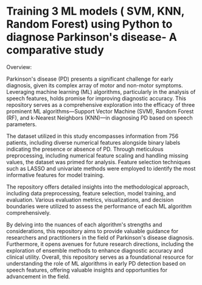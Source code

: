 # Training 3 ML models ( SVM, KNN, Random Forest) using Python to diagnose Parkinson's disease- A comparative study
Overview:

Parkinson's disease (PD) presents a significant challenge for early diagnosis, given its complex array of motor and non-motor symptoms. Leveraging machine learning (ML) algorithms, particularly in the analysis of speech features, holds promise for improving diagnostic accuracy. This repository serves as a comprehensive exploration into the efficacy of three prominent ML algorithms—Support Vector Machine (SVM), Random Forest (RF), and k-Nearest Neighbors (KNN)—in diagnosing PD based on speech parameters.

The dataset utilized in this study encompasses information from 756 patients, including diverse numerical features alongside binary labels indicating the presence or absence of PD. Through meticulous preprocessing, including numerical feature scaling and handling missing values, the dataset was primed for analysis. Feature selection techniques such as LASSO and univariate methods were employed to identify the most informative features for model training.

The repository offers detailed insights into the methodological approach, including data preprocessing, feature selection, model training, and evaluation. Various evaluation metrics, visualizations, and decision boundaries were utilized to assess the performance of each ML algorithm comprehensively.

By delving into the nuances of each algorithm's strengths and considerations, this repository aims to provide valuable guidance for researchers and practitioners in the field of Parkinson's disease diagnosis. Furthermore, it opens avenues for future research directions, including the exploration of ensemble methods to enhance diagnostic accuracy and clinical utility.
Overall, this repository serves as a foundational resource for understanding the role of ML algorithms in early PD detection based on speech features, offering valuable insights and opportunities for advancement in the field.
